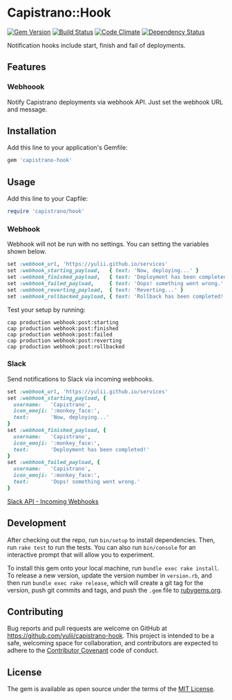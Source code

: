 # Capistrano::Hook

[![Gem Version](https://badge.fury.io/rb/capistrano-hook.svg)](http://badge.fury.io/rb/capistrano-hook)
[![Build Status](https://travis-ci.org/yulii/capistrano-hook.svg?branch=master)](https://travis-ci.org/yulii/capistrano-hook)
[![Code Climate](https://codeclimate.com/github/yulii/capistrano-hook/badges/gpa.svg)](https://codeclimate.com/github/yulii/capistrano-hook)
[![Dependency Status](https://gemnasium.com/yulii/capistrano-hook.svg)](https://gemnasium.com/yulii/capistrano-hook)

Notification hooks include start, finish and fail of deployments.

## Features

### Webhoook

Notify Capistrano deployments via webhook API.
Just set the webhook URL and message.

## Installation

Add this line to your application's Gemfile:

```ruby
gem 'capistrano-hook'
```

## Usage

Add this line to your Capfile:

```ruby
require 'capistrano/hook'
```

### Webhook

Webhook will not be run with no settings. You can setting the variables shown below.

```ruby
set :webhook_url, 'https://yulii.github.io/services'
set :webhook_starting_payload,   { text: 'Now, deploying...' }
set :webhook_finished_payload,   { text: 'Deployment has been completed!' }
set :webhook_failed_payload,     { text: 'Oops! something went wrong.' }
set :webhook_reverting_payload,  { text: 'Reverting...' }
set :webhook_rollbacked_payload, { text: 'Rollback has been completed!' }
```

Test your setup by running:
```
cap production webhook:post:starting
cap production webhook:post:finished
cap production webhook:post:failed
cap production webhook:post:reverting
cap production webhook:post:rollbacked
```


### Slack

Send notifications to Slack via incoming webhooks.

```ruby
set :webhook_url, 'https://yulii.github.io/services'
set :webhook_starting_payload, {
  username:   'Capistrano',
  icon_emoji: ':monkey_face:',
  text:       'Now, deploying...'
}
set :webhook_finished_payload, {
  username:   'Capistrano',
  icon_emoji: ':monkey_face:',
  text:       'Deployment has been completed!'
}
set :webhook_failed_payload, {
  username:   'Capistrano',
  icon_emoji: ':monkey_face:',
  text:       'Oops! something went wrong.'
}
```

[Slack API - Incoming Webhooks](https://api.slack.com/incoming-webhooks)

## Development

After checking out the repo, run `bin/setup` to install dependencies. Then, run `rake test` to run the tests. You can also run `bin/console` for an interactive prompt that will allow you to experiment.

To install this gem onto your local machine, run `bundle exec rake install`. To release a new version, update the version number in `version.rb`, and then run `bundle exec rake release`, which will create a git tag for the version, push git commits and tags, and push the `.gem` file to [rubygems.org](https://rubygems.org).

## Contributing

Bug reports and pull requests are welcome on GitHub at https://github.com/yulii/capistrano-hook. This project is intended to be a safe, welcoming space for collaboration, and contributors are expected to adhere to the [Contributor Covenant](contributor-covenant.org) code of conduct.


## License

The gem is available as open source under the terms of the [MIT License](http://opensource.org/licenses/MIT).

